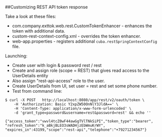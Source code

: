 ##Customizing REST API token response

Take a look at these files:
* com.company.exttok.web.rest.CustomTokenEnhancer - enhances the token with additional data.
* custom-rest-context-config.xml - overrides the token enhancer.
* web-app.properties - registers additional `cuba.restSpringContextConfig` file.

Launching:
* Create user with login & password rest / rest
* Create and assign role (scope = REST) that gives read access to the UserDetails entity
* Also assign "rest-api-access" role to the user.
* Create UserDetails from UI, set user = rest and set some phone number.
* Test from command line:
```
$ curl -X POST   http://localhost:8080/app/rest/v2/oauth/token \
    -H 'Authorization: Basic Y2xpZW50OnNlY3JldA==' \
    -H 'Content-Type: application/x-www-form-urlencoded' \
    -d 'grant_type=password&username=rest&password=rest' && echo ''
    
{"access_token":"vwvl4tcZ0wF44awGgTVlTNkSiPI","token_type":"bearer",
"refresh_token":"k_aBkjBLEO3sWADHjzEbWmuKrWY",
"expires_in":43199,"scope":"rest-api","telephone":"+79271234567"}
```
